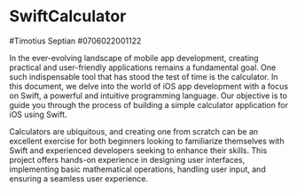 # SwiftCalculator

#Timotius Septian 
#0706022001122

In the ever-evolving landscape of mobile app development, creating practical and user-friendly applications remains a fundamental goal. One such indispensable tool that has stood the test of time is the calculator. In this document, we delve into the world of iOS app development with a focus on Swift, a powerful and intuitive programming language. Our objective is to guide you through the process of building a simple calculator application for iOS using Swift.

Calculators are ubiquitous, and creating one from scratch can be an excellent exercise for both beginners looking to familiarize themselves with Swift and experienced developers seeking to enhance their skills. This project offers hands-on experience in designing user interfaces, implementing basic mathematical operations, handling user input, and ensuring a seamless user experience.
